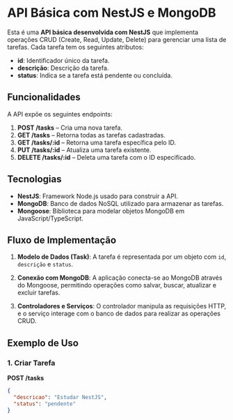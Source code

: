 # API Básica com NestJS e MongoDB

Esta é uma **API básica desenvolvida com NestJS** que implementa operações CRUD (Create, Read, Update, Delete) para gerenciar uma lista de tarefas. Cada tarefa tem os seguintes atributos:

- **id**: Identificador único da tarefa.
- **descrição**: Descrição da tarefa.
- **status**: Indica se a tarefa está pendente ou concluída.

## Funcionalidades

A API expõe os seguintes endpoints:

1. **POST /tasks** – Cria uma nova tarefa.
2. **GET /tasks** – Retorna todas as tarefas cadastradas.
3. **GET /tasks/:id** – Retorna uma tarefa específica pelo ID.
4. **PUT /tasks/:id** – Atualiza uma tarefa existente.
5. **DELETE /tasks/:id** – Deleta uma tarefa com o ID especificado.

## Tecnologias

- **NestJS**: Framework Node.js usado para construir a API.
- **MongoDB**: Banco de dados NoSQL utilizado para armazenar as tarefas.
- **Mongoose**: Biblioteca para modelar objetos MongoDB em JavaScript/TypeScript.

## Fluxo de Implementação

1. **Modelo de Dados (Task)**: 
   A tarefa é representada por um objeto com `id`, `descrição` e `status`.

2. **Conexão com MongoDB**: 
   A aplicação conecta-se ao MongoDB através do Mongoose, permitindo operações como salvar, buscar, atualizar e excluir tarefas.

3. **Controladores e Serviços**: 
   O controlador manipula as requisições HTTP, e o serviço interage com o banco de dados para realizar as operações CRUD.

## Exemplo de Uso

### 1. Criar Tarefa

**POST /tasks**

```json
{
  "descricao": "Estudar NestJS",
  "status": "pendente"
}

 
 
